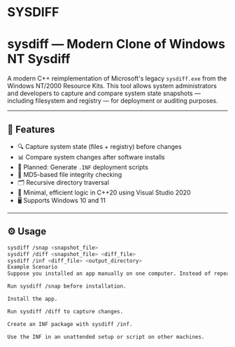 # SYSDIFF
# sysdiff — Modern Clone of Windows NT Sysdiff

A modern C++ reimplementation of Microsoft's legacy `sysdiff.exe` from the Windows NT/2000 Resource Kits. This tool allows system administrators and developers to capture and compare system state snapshots — including filesystem and registry — for deployment or auditing purposes.

---

## 🧩 Features

- 🔍 Capture system state (files + registry) before changes
- 📊 Compare system changes after software installs
- 📝 Planned: Generate `.INF` deployment scripts
- 💾 MD5-based file integrity checking
- 🗂 Recursive directory traversal
- 🧠 Minimal, efficient logic in C++20 using Visual Studio 2020 
- 🖥 Supports Windows 10 and 11

---

## ⚙️ Usage

```bash
sysdiff /snap <snapshot_file>
sysdiff /diff <snapshot_file> <diff_file>
sysdiff /inf <diff_file> <output_directory>
Example Scenario
Suppose you installed an app manually on one computer. Instead of repeating the install manually on others, you could:

Run sysdiff /snap before installation.

Install the app.

Run sysdiff /diff to capture changes.

Create an INF package with sysdiff /inf.

Use the INF in an unattended setup or script on other machines.
